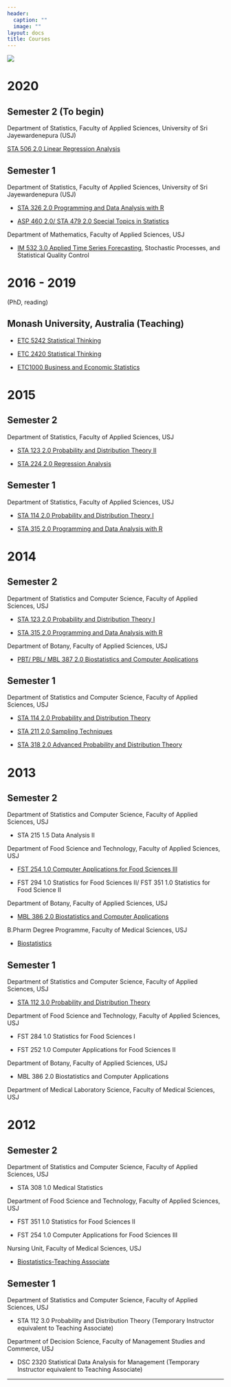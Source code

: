 ```yaml
---
header:
  caption: ""
  image: ""
layout: docs
title: Courses
---
```


![](/CO/education.jpg)

# 2020

## Semester 2 (To begin)

Department of Statistics, Faculty of Applied Sciences, University of Sri Jayewardenepura (USJ)

[STA 506 2.0 Linear Regression Analysis](https://thiyanga.netlify.app/courses/regression.msc/)


## Semester 1

Department of Statistics, Faculty of Applied Sciences, University of Sri Jayewardenepura (USJ)

- [STA 326 2.0 Programming and Data Analysis with R](https://hellor.netlify.com/) 

- [ASP 460 2.0/ STA 479 2.0 Special Topics in Statistics](https://tstdataviz.netlify.com/slides/2020dataviz.pdf)

Department of Mathematics, Faculty of Applied Sciences, USJ


- [IM 532 3.0 Applied Time Series Forecasting](https://tsforecasting-thiyanga.netlify.com/about/), Stochastic Processes, and Statistical Quality Control

# 2016 - 2019 

(PhD, reading)

## Monash University, Australia (Teaching)

- [ETC 5242 Statistical Thinking](https://www3.monash.edu/pubs/2019handbooks/units/ETC5242.html)

- [ETC 2420 Statistical Thinking](https://www3.monash.edu/pubs/2018handbooks/units/ETC2420.html)

- [ETC1000 Business and Economic Statistics](https://www3.monash.edu/pubs/2019handbooks/units/ETC1000.html)

# 2015 

## Semester 2

Department of Statistics, Faculty of Applied Sciences, USJ

- [STA 123 2.0 Probability and Distribution Theory II](/CO/2015s2/STA123_20_2015_s2.pdf)

- [STA 224 2.0 Regression Analysis](/CO/2015s2/STA22420_2015_s2.pdf)


## Semester 1

Department of Statistics, Faculty of Applied Sciences, USJ

- [STA 114 2.0 Probability and Distribution Theory I](/CO/2015s1/STA114tpdf.pdf)

- [STA 315 2.0 Programming and Data Analysis with R](/CO/2014s2/STA315_2014_S2.pdf)


# 2014

## Semester 2

Department of Statistics and Computer Science, Faculty of Applied Sciences, USJ

- [STA 123 2.0 Probability and Distribution Theory I](/CO/2014s2/STA123_2014_2.0.pdf)

- [STA 315 2.0 Programming and Data Analysis with R](/CO/2014s2/STA315_2014_S2.pdf)

Department of Botany, Faculty of Applied Sciences, USJ

- [PBT/ PBL/ MBL 387 2.0 Biostatistics and Computer Applications](/CO/2014s2/PBTMBL_2014_s2.pdf)

## Semester 1

Department of Statistics and Computer Science, Faculty of Applied Sciences, USJ

- [STA 114 2.0 Probability and Distribution Theory](/CO/2014s1/2014_s1_probability.pdf)

- [STA 211 2.0 Sampling Techniques](/CO/2014s1/STA21120_2014_s1.pdf)

- [STA 318 2.0 Advanced Probability and Distribution Theory](/CO/2014s1/STA_318_2.0.pdf)



# 2013

## Semester 2

Department of Statistics and Computer Science, Faculty of Applied Sciences, USJ

- STA 215 1.5 Data Analysis II

Department of Food Science and Technology, Faculty of Applied Sciences, USJ

- [FST 254 1.0 Computer Applications for Food Sciences III](/CO/2013s2/FST25410-2013_s2.pdf)

- FST 294 1.0 Statistics for Food Sciences II/ FST 351 1.0 Statistics for Food Science II

Department of Botany, Faculty of Applied Sciences, USJ

- [MBL 386 2.0 Biostatistics and Computer Applications](/CO/2013s2/MBL38620BiostatisticsANDComputerApplications2013s2.pdf)

B.Pharm Degree Programme, Faculty of Medical Sciences, USJ

- [Biostatistics](/CO/2013s2/BPharmBioStatistics_2013_s2.pdf)


## Semester 1

Department of Statistics and Computer Science, Faculty of Applied Sciences, USJ

- [STA 112 3.0 Probability and Distribution Theory](/CO/2013s1/STA1123.0.pdf)

Department of Food Science and Technology, Faculty of Applied Sciences, USJ

- FST 284 1.0 Statistics for Food Sciences I

- FST 252 1.0 Computer Applications for Food Sciences II

Department of Botany, Faculty of Applied Sciences, USJ

- MBL 386 2.0 Biostatistics and Computer Applications

Department of Medical Laboratory Science, Faculty of Medical Sciences, USJ



# 2012

## Semester 2

Department of Statistics and Computer Science, Faculty of Applied Sciences, USJ

- STA 308 1.0 Medical Statistics

Department of Food Science and Technology, Faculty of Applied Sciences, USJ

- FST 351 1.0 Statistics for Food Sciences II

- FST 254 1.0 Computer Applications for Food Sciences III

Nursing Unit, Faculty of Medical Sciences, USJ

- [Biostatistics-Teaching Associate](/CO/2012s2/MLS.pdf)

## Semester 1

Department of Statistics and Computer Science, Faculty of Applied Sciences, USJ

- STA 112 3.0 Probability and Distribution Theory (Temporary Instructor equivalent to Teaching Associate)

Department of Decision Science, Faculty of Management Studies and Commerce, USJ

- DSC 2320 Statistical Data Analysis for Management (Temporary Instructor equivalent to Teaching Associate)


------------